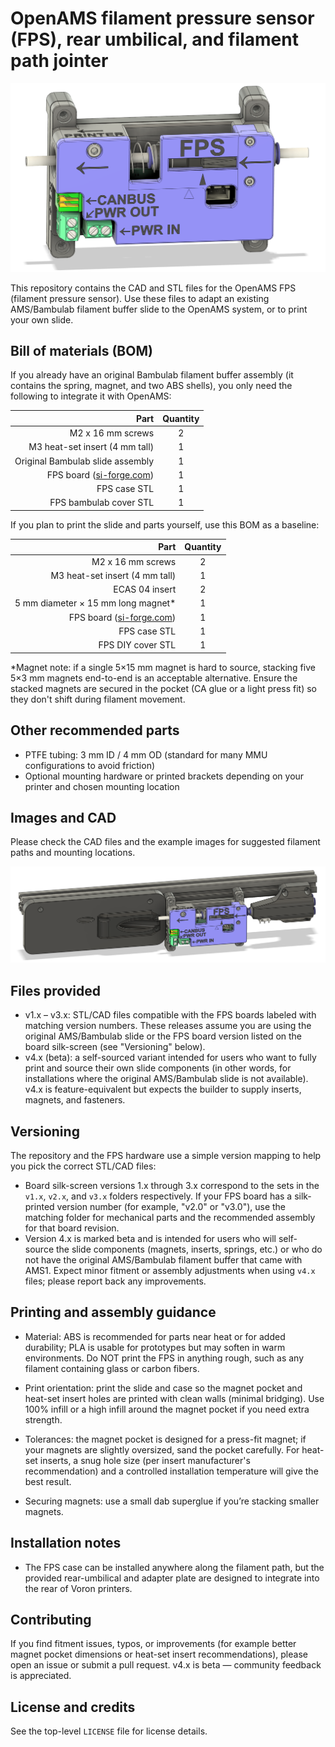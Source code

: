 # OpenAMS filament pressure sensor (FPS), rear umbilical, and filament path jointer

![v4.0](/images/v4.0_fps.png)

This repository contains the CAD and STL files for the OpenAMS FPS (filament pressure sensor). Use these files to adapt an existing AMS/Bambulab filament buffer slide to the OpenAMS system, or to print your own slide.

## Bill of materials (BOM)

If you already have an original Bambulab filament buffer assembly (it contains the spring, magnet, and two ABS shells), you only need the following to integrate it with OpenAMS:

| Part | Quantity |
|------:|:--------:|
| M2 x 16 mm screws | 2 |
| M3 heat-set insert (4 mm tall) | 1 |
| Original Bambulab slide assembly | 1 |
| FPS board ([si-forge.com](https://si-forge.com)) | 1 |
| FPS case STL | 1 |
| FPS bambulab cover STL | 1 |

If you plan to print the slide and parts yourself, use this BOM as a baseline:

| Part | Quantity |
|------:|:--------:|
| M2 x 16 mm screws | 2 |
| M3 heat-set insert (4 mm tall) | 1 |
| ECAS 04 insert | 2 |
| 5 mm diameter × 15 mm long magnet* | 1 |
| FPS board ([si-forge.com](https://si-forge.com)) | 1 |
| FPS case STL | 1 |
| FPS DIY cover STL | 1 |

*Magnet note: if a single 5×15 mm magnet is hard to source, stacking five 5×3 mm magnets end-to-end is an acceptable alternative. Ensure the stacked magnets are secured in the pocket (CA glue or a light press fit) so they don't shift during filament movement.

## Other recommended parts

- PTFE tubing: 3 mm ID / 4 mm OD (standard for many MMU configurations to avoid friction)
- Optional mounting hardware or printed brackets depending on your printer and chosen mounting location

## Images and CAD

Please check the CAD files and the example images for suggested filament paths and mounting locations.


![v4.0](/images/v4_0.png)

## Files provided

- v1.x – v3.x: STL/CAD files compatible with the FPS boards labeled with matching version numbers. These releases assume you are using the original AMS/Bambulab slide or the FPS board version listed on the board silk-screen (see "Versioning" below).
- v4.x (beta): a self-sourced variant intended for users who want to fully print and source their own slide components (in other words, for installations where the original AMS/Bambulab slide is not available). v4.x is feature-equivalent but expects the builder to supply inserts, magnets, and fasteners.

## Versioning

The repository and the FPS hardware use a simple version mapping to help you pick the correct STL/CAD files:

- Board silk-screen versions 1.x through 3.x correspond to the sets in the `v1.x`, `v2.x`, and `v3.x` folders respectively. If your FPS board has a silk-printed version number (for example, "v2.0" or "v3.0"), use the matching folder for mechanical parts and the recommended assembly for that board revision.
- Version 4.x is marked beta and is intended for users who will self-source the slide components (magnets, inserts, springs, etc.) or who do not have the original AMS/Bambulab filament buffer that came with AMS1. Expect minor fitment or assembly adjustments when using `v4.x` files; please report back any improvements.

## Printing and assembly guidance

- Material:  ABS is recommended for parts near heat or for added durability; PLA is usable for prototypes but may soften in warm environments. Do NOT print the FPS in anything rough, such as any filament containing glass or carbon fibers.

- Print orientation: print the slide and case so the magnet pocket and heat-set insert holes are printed with clean walls (minimal bridging). Use 100% infill or a high infill around the magnet pocket if you need extra strength.

- Tolerances: the magnet pocket is designed for a press-fit magnet; if your magnets are slightly oversized, sand the pocket carefully. For heat-set inserts, a snug hole size (per insert manufacturer's recommendation) and a controlled installation temperature will give the best result.
- Securing magnets: use a small dab superglue if you’re stacking smaller magnets.

## Installation notes

- The FPS case can be installed anywhere along the filament path, but the provided rear-umbilical and adapter plate are designed to integrate into the rear of Voron printers.

## Contributing

If you find fitment issues, typos, or improvements (for example better magnet pocket dimensions or heat-set insert recommendations), please open an issue or submit a pull request. v4.x is beta — community feedback is appreciated.

## License and credits

See the top-level `LICENSE` file for license details.